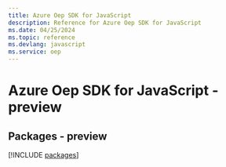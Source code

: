 ```yaml
---
title: Azure Oep SDK for JavaScript
description: Reference for Azure Oep SDK for JavaScript
ms.date: 04/25/2024
ms.topic: reference
ms.devlang: javascript
ms.service: oep
---
```

# Azure Oep SDK for JavaScript - preview
## Packages - preview
[!INCLUDE [packages](oep-index.md)]